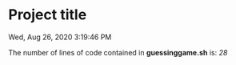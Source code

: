 # Project title
Wed, Aug 26, 2020  3:19:46 PM

The number of lines of code contained in **guessinggame.sh** is: *28* 
